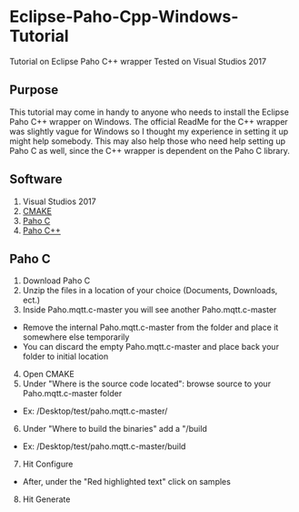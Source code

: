 # Eclipse-Paho-Cpp-Windows-Tutorial
Tutorial on Eclipse Paho C++ wrapper
Tested on Visual Studios 2017

## Purpose
This tutorial may come in handy to anyone who needs to install the Eclipse Paho C++ wrapper on Windows. The official ReadMe for the C++ wrapper was slightly vague for Windows so I thought my experience in setting it up might help somebody. This may also help those who need help setting up Paho C as well, since the C++ wrapper is dependent on the Paho C library. 

## Software
1. Visual Studios 2017
2. [CMAKE](https://cmake.org/)
3. [Paho C](https://github.com/eclipse/paho.mqtt.c)
4. [Paho C++](https://github.com/eclipse/paho.mqtt.cpp)

## Paho C
1. Download Paho C
2. Unzip the files in a location of your choice (Documents, Downloads, ect.)
3. Inside Paho.mqtt.c-master you will see another Paho.mqtt.c-master
  * Remove the internal Paho.mqtt.c-master from the folder and place it somewhere else temporarily
  * You can discard the empty Paho.mqtt.c-master and place back your folder to initial location
4. Open CMAKE
5. Under "Where is the source code located": browse source to your Paho.mqtt.c-master folder
  * Ex: /Desktop/test/paho.mqtt.c-master/
6. Under "Where to build the binaries" add a "/build
  * Ex: /Desktop/test/paho.mqtt.c-master/build
7. Hit Configure
  * After, under the "Red highlighted text" click on samples
8. Hit Generate

